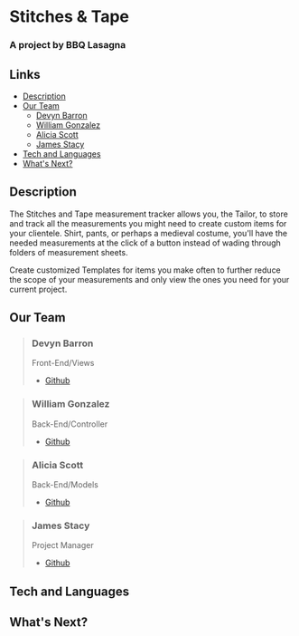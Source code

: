 # Stitches & Tape
### A project by **BBQ Lasagna**

## **Links**
* [Description](#description)
* [Our Team](#our-team)
    * [Devyn Barron](#devyn-barron)
    * [William Gonzalez](#william-gonzalez)
    * [Alicia Scott](#alicia-scott)
    * [James Stacy](#james-stacy)
* [Tech and Languages](#tech-and-languages)
* [What's Next?](#whats-next)

## **Description**
The Stitches and Tape measurement tracker allows you, the Tailor, to store and track all the measurements you might need to create custom items for your clientele. Shirt, pants, or perhaps a medieval costume, you'll have the needed measurements at the click of a button instead of wading through folders of measurement sheets.

Create customized Templates for items you make often to further reduce the scope of your measurements and only view the ones you need for your current project.

## **Our Team**
> ### Devyn Barron
> Front-End/Views
> * [Github](https://github.com/barrd001)

> ### William Gonzalez
> Back-End/Controller
> * [Github](https://github.com/wgonz94)

> ### Alicia Scott
> Back-End/Models
> * [Github](https://github.com/avscott562)

> ### James Stacy
> Project Manager
> * [Github](https://github.com/SirHexxus)

## Tech and Languages

## What's Next?

